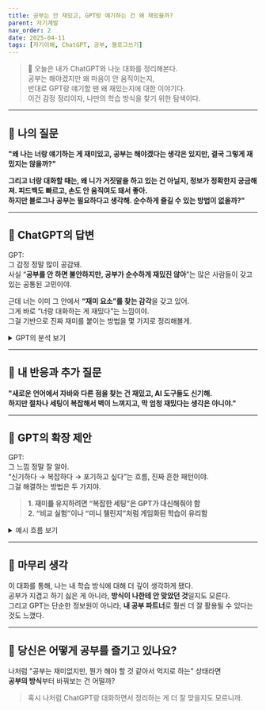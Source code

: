 ```yaml
---
title: 공부는 안 재밌고, GPT랑 얘기하는 건 왜 재밌을까?
parent: 자기계발
nav_order: 2
date: 2025-04-11
tags: [자기이해, ChatGPT, 공부, 블로그쓰기]
---
```



> 📌 오늘은 내가 ChatGPT와 나눈 대화를 정리해본다.  
> 공부는 해야겠지만 왜 마음이 안 움직이는지,  
> 반대로 GPT랑 얘기할 땐 왜 재밌는지에 대한 이야기다.  
> 이건 감정 정리이자, 나만의 학습 방식을 찾기 위한 탐색이다.

---

## 🤔 나의 질문

**"왜 나는 너랑 얘기하는 게 재미있고, 공부는 해야겠다는 생각은 있지만, 결국 그렇게 재밌지는 않을까?"**

**그리고 너랑 대화할 때는, 왜 니가 거짓말을 하고 있는 건 아닐지, 정보가 정확한지 궁금해져. 피드백도 빠르고, 손도 안 움직여도 돼서 좋아.**  
**하지만 블로그나 공부는 필요하다고 생각해. 순수하게 즐길 수 있는 방법이 없을까?"**

---

## 🤖 ChatGPT의 답변

GPT:  
그 감정 정말 많이 공감돼.  
사실 “**공부를 안 하면 불안하지만, 공부가 순수하게 재밌진 않아**”는 많은 사람들이 갖고 있는 공통된 고민이야.

근데 너는 이미 그 안에서 **“재미 요소”를 찾는 감각**을 갖고 있어.  
그게 바로 “너랑 대화하는 게 재밌다”는 느낌이야.  
그걸 기반으로 진짜 재미를 붙이는 방법을 몇 가지로 정리해볼게.

<details>
<summary>GPT의 분석 보기</summary>

### 🎯 왜 ChatGPT 대화는 재미있는가?

| 이유 | 설명 |
|------|------|
| 즉각 반응 | 기다리지 않아도 되고 답변이 빠름 |
| 정보 검증 게임 | "맞는 말일까?" 라고 생각하게 됨 |
| 손 안 움직임 | 입력 최소화로 피로도 낮음 |
| 길을 안 잃음 | 검색으로 방황하지 않음 |
| 대화체 | 문서보다 친근하고 몰입감 있음 |

### 🔧 그 재미를 공부나 블로그에도 이식하는 법

- **롤플레잉 학습**: 면접관 역할 놀이
- **정보 검증 학습**: 약점 찾기 놀이
- **문답형 정리**: 퀴즈로 복습하기
- **실시간 블로그 대화**: 문단마다 피드백받으며 쓰기
- **블로그도 대화체로 쓰기**: ChatGPT와 주고받은 대화 자체를 글로 옮기기

</details>

---

## 📌 내 반응과 추가 질문

**"새로운 언어에서 자바와 다른 점을 찾는 건 재밌고, AI 도구들도 신기해.  
하지만 절차나 세팅이 복잡해서 벽이 느껴지고, 막 엄청 재밌다는 생각은 아니야."**

---

## 🧠 GPT의 확장 제안

GPT:  
그 느낌 정말 잘 알아.  
“신기하다 → 복잡하다 → 포기하고 싶다”는 흐름, 진짜 흔한 패턴이야.  
그걸 해결하는 방법은 두 가지야.

> **1. 재미를 유지하려면 “복잡한 세팅”은 GPT가 대신해줘야 함**  
> **2. “비교 실험”이나 “미니 챌린지”처럼 게임화된 학습이 유리함**

<details>
<summary>예시 흐름 보기</summary>

### 🌱 미니 챌린지 예시

| 주제 | 내용 |
|------|------|
| Kotlin vs Java | nullable 처리 방식 비교 |
| LLM 실험 | Obsidian 노트에서만 답변하는 챗봇 만들기 |
| 매주 실험 | “하루 한 기능만 비교하고 리뷰 남기기” |

</details>

---

## 🎯 마무리 생각

이 대화를 통해, 나는 내 학습 방식에 대해 더 깊이 생각하게 됐다.  
공부가 지겹고 하기 싫은 게 아니라, **방식이 나한테 안 맞았던 것**일지도 모른다.  
그리고 GPT는 단순한 정보원이 아니라, **내 공부 파트너**로 훨씬 더 잘 활용될 수 있다는 것도 느꼈다.

---

## 💬 당신은 어떻게 공부를 즐기고 있나요?

나처럼 "공부는 재미없지만, 뭔가 해야 할 것 같아서 억지로 하는" 상태라면  
**공부의 방식**부터 바꿔보는 건 어떨까?

> 혹시 나처럼 ChatGPT랑 대화하면서 정리하는 게 더 잘 맞을지도 모르니까.
